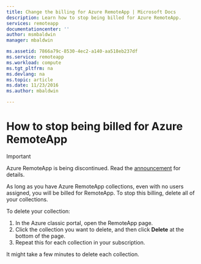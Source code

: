 ```yaml
---
title: Change the billing for Azure RemoteApp | Microsoft Docs
description: Learn how to stop being billed for Azure RemoteApp.
services: remoteapp
documentationcenter: ''
author: msmbaldwin
manager: mbaldwin

ms.assetid: 7866a79c-8530-4ec2-a140-aa518eb237df
ms.service: remoteapp
ms.workload: compute
ms.tgt_pltfrm: na
ms.devlang: na
ms.topic: article
ms.date: 11/23/2016
ms.author: mbaldwin

---
```

# How to stop being billed for Azure RemoteApp
> [!IMPORTANT]
> Azure RemoteApp is being discontinued. Read the [announcement](https://go.microsoft.com/fwlink/?linkid=821148) for details.
> 
> 

As long as you have Azure RemoteApp collections, even with no users assigned, you will be billed for RemoteApp. To stop this billing, delete all of your collections. 

To delete your collection:

1. In the Azure classic portal, open the RemoteApp page.
2. Click the collection you want to delete, and then click **Delete** at the bottom of the page.
3. Repeat this for each collection in your subscription. 

It might take a few minutes to delete each collection.

